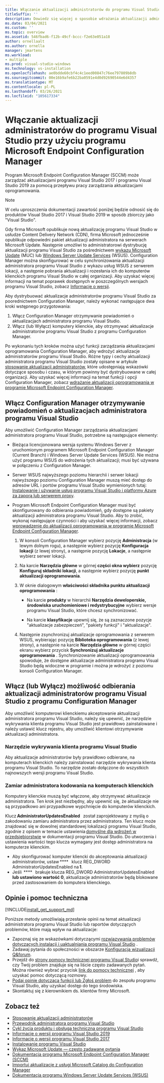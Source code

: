 ```yaml
---
title: Włączanie aktualizacji administratorów do programu Visual Studio przy użyciu programu Microsoft Endpoint Configuration Manager
titleSuffix: ''
description: Dowiedz się więcej o sposobie wdrażania aktualizacji administratorów w programie Visual Studio.
ms.date: 03/04/2021
ms.custom: ''
ms.topic: overview
ms.assetid: 546fbad6-f12b-49cf-bccc-f2e63e051a18
author: ornellaalt
ms.author: ornella
manager: jmartens
ms.workload:
- multiple
ms.prod: visual-studio-windows
ms.technology: vs-installation
ms.openlocfilehash: ae0bdde60cbf4c4c1eed00847c76ee797809b8db
ms.sourcegitcommit: 00e16b9afe6b22ba0591e4d0d92690544e6d4357
ms.translationtype: MT
ms.contentlocale: pl-PL
ms.lasthandoff: 03/26/2021
ms.locfileid: "105617334"
---
```

# <a name="enabling-administrator-updates-to-visual-studio-with-microsoft-endpoint-configuration-manager"></a>Włączanie aktualizacji administratorów do programu Visual Studio przy użyciu programu Microsoft Endpoint Configuration Manager

Program Microsoft Endpoint Configuration Manager (SCCM) może zarządzać aktualizacjami programu Visual Studio 2017 i programu Visual Studio 2019 za pomocą przepływu pracy zarządzania aktualizacjami oprogramowania.

> [!NOTE]
> W celu uproszczenia dokumentacji zawartość poniżej będzie odnosić się do produktów Visual Studio 2017 i Visual Studio 2019 w sposób zbiorczy jako "Visual Studio".

Gdy firma Microsoft opublikuje nową aktualizację programu Visual Studio w usłudze Content Delivery Network (CDN), firma Microsoft jednocześnie opublikuje odpowiedni pakiet aktualizacji administratora na serwerach Microsoft Update. Następnie umożliwi to administratorowi dystrybucję aktualizacji programu Visual Studio za pośrednictwem [wykazu Microsoft Update](https://www.catalog.update.microsoft.com/Home.aspx) (MUC) lub [Windows Server Update Services](https://docs.microsoft.com/windows-server/administration/windows-server-update-services/get-started/windows-server-update-services-wsus) (WSUS). Configuration Manager można skonfigurować w celu synchronizowania aktualizacji administratora programu Visual Studio z wykazu usług WSUS z serwerem lokacji, a następnie pobrania aktualizacji i rozesłania ich do komputerów klienckich programu Visual Studio w całej organizacji. Aby uzyskać więcej informacji na temat poprawek dostępnych w poszczególnych wersjach programu Visual Studio, zobacz [Informacje o wersji](https://docs.microsoft.com/visualstudio/releases/2019/release-notes). 

Aby dystrybuować aktualizacje administratorów programu Visual Studio za poorednictwem Configuration Manager, należy wykonać następujące dwa kroki wstępnego przygotowania: 
1. Włącz Configuration Manager otrzymywanie powiadomień o aktualizacjach administratora programu Visual Studio. 
2. Włącz (lub Wyłącz) komputery klienckie, aby otrzymywać aktualizacje administratorów programu Visual Studio z programu Configuration Manager.

Po wykonaniu tych kroków można użyć funkcji zarządzania aktualizacjami oprogramowania Configuration Manager, aby wdrożyć aktualizacje administratorów programu Visual Studio. Różne typy i cechy aktualizacji administratora programu Visual Studio zostały opisane w artykule [stosowanie aktualizacji administratorów](../install/applying-administrator-updates.md), które udostępniają wskazówki dotyczące sposobu i czasu, w którym powinny być dystrybuowane w całej organizacji. Aby uzyskać więcej informacji na temat funkcji i opcji Configuration Manager, zobacz [wdrażanie aktualizacji oprogramowania w programie Microsoft Endpoint Configuration Manager](https://docs.microsoft.com/mem/configmgr/sum/deploy-use/deploy-software-updates). 

## <a name="enable-configuration-manager-to-receive-visual-studio-administrator-update-notifications"></a>Włącz Configuration Manager otrzymywanie powiadomień o aktualizacjach administratora programu Visual Studio 

Aby umożliwić Configuration Manager zarządzania aktualizacjami administratora programu Visual Studio, potrzebne są następujące elementy: 

* Bieżąca licencjonowana wersja systemu Windows Server z uruchomionym programem Microsoft Endpoint Configuration Manager (Current Branch) i Windows Server Update Services (WSUS). Nie można użyć programu WSUS do wdrożenia tych aktualizacji; musi być używana w połączeniu z Configuration Manager. 

* Serwer WSUS najwyższego poziomu hierarchii i serwer lokacji najwyższego poziomu Configuration Manager muszą mieć dostęp do adresów URL i portów programu Visual Studio wymienionych tutaj: [Instalowanie i używanie usług programu Visual Studio i platformy Azure za zaporą lub serwerem proxy](../install/install-and-use-visual-studio-behind-a-firewall-or-proxy-server.md).  

* Program Microsoft Endpoint Configuration Manager musi być skonfigurowany do odbierania powiadomień, gdy dostępne są pakiety aktualizacji administratora programu Visual Studio.  Aby to zrobić, wykonaj następujące czynności i aby uzyskać więcej informacji, zobacz [wprowadzenie do aktualizacji oprogramowania w programie Microsoft Endpoint Configuration Manager](https://docs.microsoft.com/mem/configmgr/sum/understand/software-updates-introduction).

  1. W konsoli Configuration Manager wybierz pozycję **Administracja** (w lewym dolnym rogu), a następnie wybierz pozycję **Konfiguracja lokacji** (z lewej strony), a następnie pozycję **Lokacje**, a następnie wybierz serwer lokacji. 

  2. Na karcie **Narzędzia główne** w górnej **części okna wybierz** pozycję **Konfiguruj składniki lokacji**, a następnie wybierz pozycję **punkt aktualizacji oprogramowania**. 

  3. W oknie dialogowym **właściwości składnika punktu aktualizacji oprogramowania** : 

        * Na karcie **produkty** w hierarchii **Narzędzia deweloperskie, środowiska uruchomieniowe i redystrybucyjne** wybierz wersje programu Visual Studio, które chcesz synchronizować.   

        * Na karcie **klasyfikacje** upewnij się, że są zaznaczone pozycje "aktualizacje zabezpieczeń", "pakiety funkcji" i "aktualizacje".   

  4. Następnie zsynchronizuj aktualizacje oprogramowania z serwerem WSUS, wybierając pozycję **Biblioteka oprogramowania** (z lewej strony), a następnie na karcie **Narzędzia główne** w górnej części ekranu wybierz przycisk **Synchronizuj aktualizacje oprogramowania** . Synchronizowanie aktualizacji oprogramowania spowoduje, że dostępne aktualizacje administratora programu Visual Studio będą widoczne w programie i można je wdrożyć z poziomu konsoli Configuration Manager.   

## <a name="enable-or-disable-client-machines-ability-to-receive-visual-studio-administrator-updates-from-configuration-manager"></a>Włącz (lub Wyłącz) możliwość odbierania aktualizacji administratorów programu Visual Studio z programu Configuration Manager

Aby umożliwić komputerowi klienckiemu akceptowanie aktualizacji administratora programu Visual Studio, należy się upewnić, że narzędzie wykrywania klienta programu Visual Studio jest prawidłowo zainstalowane i należy ustawić klucz rejestru, aby umożliwić klientowi otrzymywanie aktualizacji administratora.  

### <a name="visual-studio-client-detector-utility"></a>Narzędzie wykrywania klienta programu Visual Studio 

Aby aktualizacje administratorów były prawidłowo odbierane, na komputerach klienckich należy zainstalować narzędzie wykrywania klienta programu Visual Studio. To narzędzie zostało dołączone do wszystkich najnowszych wersji programu Visual Studio.  

### <a name="encoding-administrator-intent-on-the-client-machines"></a>Zamiar administratora kodowania na komputerach klienckich 

Komputery klienckie muszą być włączone, aby otrzymywać aktualizacje administratora. Ten krok jest niezbędny, aby upewnić się, że aktualizacje nie są przypadkowo ani przypadkowe wypchnięcie do komputerów klienckich. 

Klucz **AdministratorUpdatesEnabled**   został zaprojektowany z myślą o zakodowaniu zamiaru administratora przez administratora. Ten klucz może znajdować się w dowolnej standardowej lokalizacji programu Visual Studio, zgodnie z opisem w temacie ustawienia [domyślne dla wdrożeń w przedsiębiorstwie](https://docs.microsoft.com/visualstudio/install/set-defaults-for-enterprise-deployments) w dokumentacji programu Visual Studio. Do utworzenia i ustawienia wartości tego klucza wymagany jest dostęp administratora na komputerze klienckim. 

* Aby skonfigurować komputer kliencki do akceptowania aktualizacji administratorów, ustaw ****   klucz REG_DWORD AdministratorUpdatesEnabled na **1**. 
* Jeśli  ****   brakuje klucza REG_DWORD AdministratorUpdatesEnabled **lub ustawiono wartość 0**, aktualizacje administratorów będą blokowane przed zastosowaniem do komputera klienckiego. 

## <a name="feedback-and-support"></a>Opinie i pomoc techniczna
[!INCLUDE[install_get_support_md](includes/install_get_support_md.md)]

Poniższe metody umożliwiają przesłanie opinii na temat aktualizacji administratora programu Visual Studio lub raportów dotyczących problemów, które mają wpływ na aktualizacje:
* Zapoznaj się ze wskazówkami dotyczącymi [rozwiązywania problemów dotyczących instalacji i uaktualniania programu Visual Studio](../install/troubleshooting-installation-issues.md) .
* Zadawaj pytania do społeczności w obszarze [Konfiguracja wizualizacji Q&forum](https://docs.microsoft.com/answers/topics/vs-setup.html).
* Przejdź do [strony pomocy technicznej programu Visual Studio](https://visualstudio.microsoft.com/vs/support/)i sprawdź, czy Twój problem znajduje się na liście często zadawanych pytań.  Można również wybrać przycisk [link do pomocy technicznej](https://visualstudio.microsoft.com/vs/support/#talktous) , aby uzyskać pomoc dotyczącą rozmowy.
* [Podaj opinię dotyczącą funkcji lub Zgłoś problem](https://aka.ms/vs/wsus/feedback) do zespołu programu Visual Studio, aby uzyskać dostęp do tego środowiska.
* Skontaktuj się z kierownikiem ds. klientów firmy Microsoft.

## <a name="see-also"></a>Zobacz też
* [Stosowanie aktualizacji administratorów](../install/applying-administrator-updates.md)
* [Przewodnik administratora programu Visual Studio](../install/visual-studio-administrator-guide.md)
* [Cykl życia produktu i obsługa techniczna programu Visual Studio](https://docs.microsoft.com/visualstudio/productinfo/vs-servicing-vs)
* [Informacje o wersji programu Visual Studio 2019](https://docs.microsoft.com/visualstudio/releases/2019/release-notes)
* [Informacje o wersji programu Visual Studio 2017](https://docs.microsoft.com/visualstudio/releasenotes/vs2017-relnotes)
* [Instalowanie programu Visual Studio](../install/install-visual-studio.md)
* [Wykaz Microsoft Update — często zadawane pytania](https://www.catalog.update.microsoft.com/faq.aspx)
* [Dokumentacja programu Microsoft Endpoint Configuration Manager (SCCM)](https://docs.microsoft.com/mem/configmgr)
* [Importuj aktualizacje z usługi Microsoft Catalog do Configuration Manager](https://docs.microsoft.com/mem/configmgr/sum/get-started/synchronize-software-updates#import-updates-from-the-microsoft-update-catalog)
* [Dokumentacja programu Windows Server Update Services (WSUS)](https://docs.microsoft.com/windows-server/administration/windows-server-update-services/get-started-windows-server-update-services-wsus)
